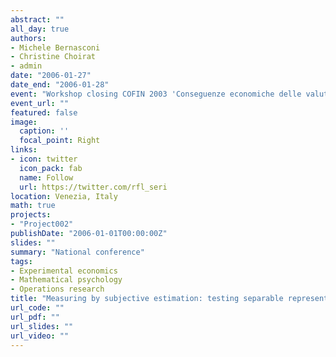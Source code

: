 ```yaml
---
abstract: ""
all_day: true
authors:
- Michele Bernasconi
- Christine Choirat
- admin
date: "2006-01-27"
date_end: "2006-01-28"
event: "Workshop closing COFIN 2003 'Conseguenze economiche delle valutazioni personali di ambiguità ed equità. Un'analisi teorica e sperimentale'"
event_url: ""
featured: false
image:
  caption: ''
  focal_point: Right
links:
- icon: twitter
  icon_pack: fab
  name: Follow
  url: https://twitter.com/rfl_seri
location: Venezia, Italy
math: true
projects:
- "Project002"
publishDate: "2006-01-01T00:00:00Z"
slides: ""
summary: "National conference"
tags:
- Experimental economics
- Mathematical psychology
- Operations research
title: "Measuring by subjective estimation: testing separable representations"
url_code: ""
url_pdf: ""
url_slides: ""
url_video: ""
---
```

